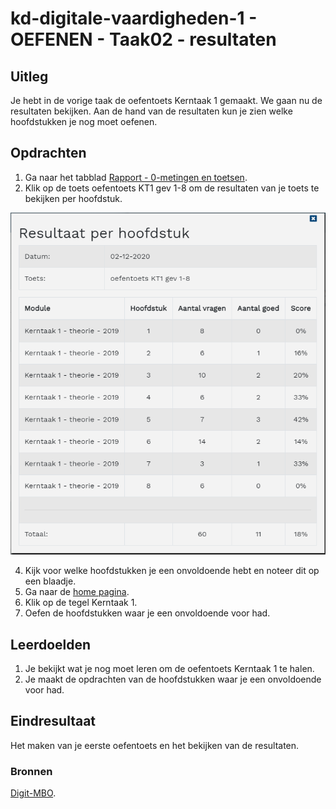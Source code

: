 # kd-digitale-vaardigheden-1 - OEFENEN - Taak02 - resultaten

## Uitleg
Je hebt in de vorige taak de oefentoets Kerntaak 1 gemaakt. We gaan nu de resultaten bekijken.
Aan de hand van de resultaten kun je zien welke hoofdstukken je nog moet oefenen.

## Opdrachten
1. Ga naar het tabblad [Rapport - 0-metingen en toetsen](https://digit-mbo.nl/student/results/toetsen/1/). 
2. Klik op de toets oefentoets KT1 gev 1-8 om de resultaten van je toets te bekijken per hoofdstuk.

![kies de eerste oefentoets](./images/hoofdstukken.PNG)

4. Kijk voor welke hoofdstukken je een onvoldoende hebt en noteer dit op een blaadje.
5. Ga naar de [home pagina](https://digit-mbo.nl/student/home/).
6. Klik op de tegel Kerntaak 1.
7. Oefen de hoofdstukken waar je een onvoldoende voor had.

## Leerdoelden
1. Je bekijkt wat je nog moet leren om de oefentoets Kerntaak 1 te halen.
1. Je maakt de opdrachten van de hoofdstukken waar je een onvoldoende voor had.

## Eindresultaat
Het maken van je eerste oefentoets en het bekijken van de resultaten.

### Bronnen
[Digit-MBO](https://digit-mbo.nl/).